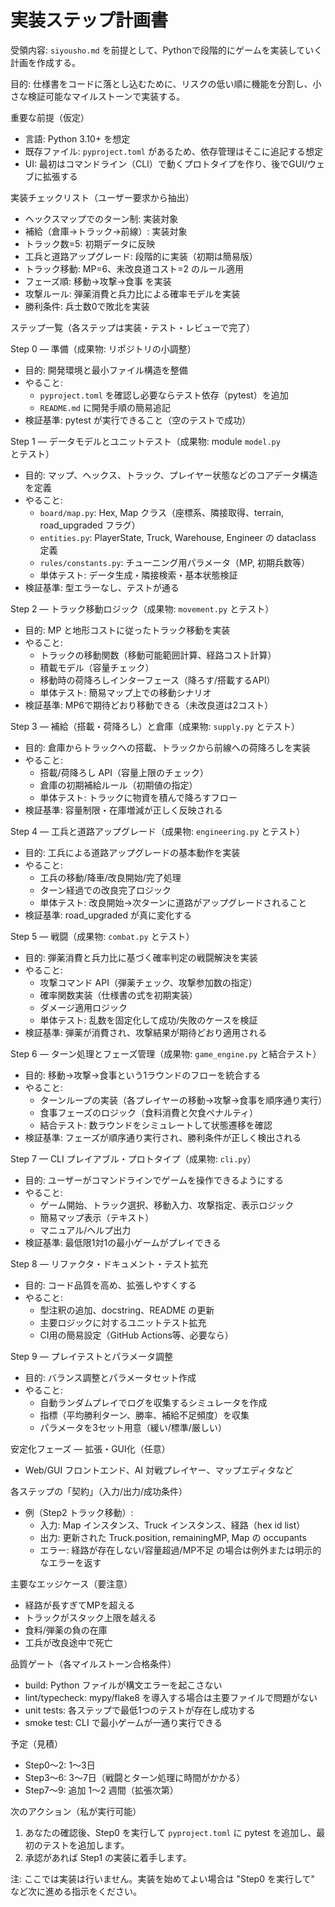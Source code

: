 # 実装ステップ計画書

受領内容: `siyousho.md` を前提として、Pythonで段階的にゲームを実装していく計画を作成する。

目的: 仕様書をコードに落とし込むために、リスクの低い順に機能を分割し、小さな検証可能なマイルストーンで実装する。

重要な前提（仮定）
- 言語: Python 3.10+ を想定
- 既存ファイル: `pyproject.toml` があるため、依存管理はそこに追記する想定
- UI: 最初はコマンドライン（CLI）で動くプロトタイプを作り、後でGUI/ウェブに拡張する

実装チェックリスト（ユーザー要求から抽出）
- ヘックスマップでのターン制: 実装対象
- 補給（倉庫→トラック→前線）: 実装対象
- トラック数=5: 初期データに反映
- 工兵と道路アップグレード: 段階的に実装（初期は簡易版）
- トラック移動: MP=6、未改良道コスト=2 のルール適用
- フェーズ順: 移動→攻撃→食事 を実装
- 攻撃ルール: 弾薬消費と兵力比による確率モデルを実装
- 勝利条件: 兵士数0で敗北を実装

ステップ一覧（各ステップは実装・テスト・レビューで完了）

Step 0 — 準備（成果物: リポジトリの小調整）
- 目的: 開発環境と最小ファイル構造を整備
- やること:
  - `pyproject.toml` を確認し必要ならテスト依存（pytest）を追加
  - `README.md` に開発手順の簡易追記
- 検証基準: pytest が実行できること（空のテストで成功）

Step 1 — データモデルとユニットテスト（成果物: module `model.py` とテスト）
- 目的: マップ、ヘックス、トラック、プレイヤー状態などのコアデータ構造を定義
- やること:
  - `board/map.py`: Hex, Map クラス（座標系、隣接取得、terrain, road_upgraded フラグ）
  - `entities.py`: PlayerState, Truck, Warehouse, Engineer の dataclass 定義
  - `rules/constants.py`: チューニング用パラメータ（MP, 初期兵数等）
  - 単体テスト: データ生成・隣接検索・基本状態検証
- 検証基準: 型エラーなし、テストが通る

Step 2 — トラック移動ロジック（成果物: `movement.py` とテスト）
- 目的: MP と地形コストに従ったトラック移動を実装
- やること:
  - トラックの移動関数（移動可能範囲計算、経路コスト計算）
  - 積載モデル（容量チェック）
  - 移動時の荷降ろしインターフェース（降ろす/搭載するAPI）
  - 単体テスト: 簡易マップ上での移動シナリオ
- 検証基準: MP6で期待どおり移動できる（未改良道は2コスト）

Step 3 — 補給（搭載・荷降ろし）と倉庫（成果物: `supply.py` とテスト）
- 目的: 倉庫からトラックへの搭載、トラックから前線への荷降ろしを実装
- やること:
  - 搭載/荷降ろし API（容量上限のチェック）
  - 倉庫の初期補給ルール（初期値の指定）
  - 単体テスト: トラックに物資を積んで降ろすフロー
- 検証基準: 容量制限・在庫増減が正しく反映される

Step 4 — 工兵と道路アップグレード（成果物: `engineering.py` とテスト）
- 目的: 工兵による道路アップグレードの基本動作を実装
- やること:
  - 工兵の移動/降車/改良開始/完了処理
  - ターン経過での改良完了ロジック
  - 単体テスト: 改良開始→次ターンに道路がアップグレードされること
- 検証基準: road_upgraded が真に変化する

Step 5 — 戦闘（成果物: `combat.py` とテスト）
- 目的: 弾薬消費と兵力比に基づく確率判定の戦闘解決を実装
- やること:
  - 攻撃コマンド API（弾薬チェック、攻撃参加数の指定）
  - 確率関数実装（仕様書の式を初期実装）
  - ダメージ適用ロジック
  - 単体テスト: 乱数を固定化して成功/失敗のケースを検証
- 検証基準: 弾薬が消費され、攻撃結果が期待どおり適用される

Step 6 — ターン処理とフェーズ管理（成果物: `game_engine.py` と結合テスト）
- 目的: 移動→攻撃→食事という1ラウンドのフローを統合する
- やること:
  - ターンループの実装（各プレイヤーの移動→攻撃→食事を順序通り実行）
  - 食事フェーズのロジック（食料消費と欠食ペナルティ）
  - 結合テスト: 数ラウンドをシミュレートして状態遷移を確認
- 検証基準: フェーズが順序通り実行され、勝利条件が正しく検出される

Step 7 — CLI プレイアブル・プロトタイプ（成果物: `cli.py`）
- 目的: ユーザーがコマンドラインでゲームを操作できるようにする
- やること:
  - ゲーム開始、トラック選択、移動入力、攻撃指定、表示ロジック
  - 簡易マップ表示（テキスト）
  - マニュアル/ヘルプ出力
- 検証基準: 最低限1対1の最小ゲームがプレイできる

Step 8 — リファクタ・ドキュメント・テスト拡充
- 目的: コード品質を高め、拡張しやすくする
- やること:
  - 型注釈の追加、docstring、README の更新
  - 主要ロジックに対するユニットテスト拡充
  - CI用の簡易設定（GitHub Actions等、必要なら）

Step 9 — プレイテストとパラメータ調整
- 目的: バランス調整とパラメータセット作成
- やること:
  - 自動ランダムプレイでログを収集するシミュレータを作成
  - 指標（平均勝利ターン、勝率、補給不足頻度）を収集
  - パラメータを3セット用意（緩い/標準/厳しい）

安定化フェーズ — 拡張・GUI化（任意）
- Web/GUI フロントエンド、AI 対戦プレイヤー、マップエディタなど

各ステップの「契約」（入力/出力/成功条件）
- 例（Step2 トラック移動）:
  - 入力: Map インスタンス、Truck インスタンス、経路（hex id list）
  - 出力: 更新された Truck.position, remainingMP, Map の occupants
  - エラー: 経路が存在しない/容量超過/MP不足 の場合は例外または明示的なエラーを返す

主要なエッジケース（要注意）
- 経路が長すぎてMPを超える
- トラックがスタック上限を越える
- 食料/弾薬の負の在庫
- 工兵が改良途中で死亡

品質ゲート（各マイルストーン合格条件）
- build: Python ファイルが構文エラーを起こさない
- lint/typecheck: mypy/flake8 を導入する場合は主要ファイルで問題がない
- unit tests: 各ステップで最低1つのテストが存在し成功する
- smoke test: CLI で最小ゲームが一通り実行できる

予定（見積）
- Step0〜2: 1〜3日
- Step3〜6: 3〜7日（戦闘とターン処理に時間がかかる）
- Step7〜9: 追加 1〜2 週間（拡張次第）

次のアクション（私が実行可能）
1. あなたの確認後、Step0 を実行して `pyproject.toml` に pytest を追加し、最初のテストを追加します。
2. 承認があれば Step1 の実装に着手します。

注: ここでは実装は行いません。実装を始めてよい場合は "Step0 を実行して" など次に進める指示をください。
